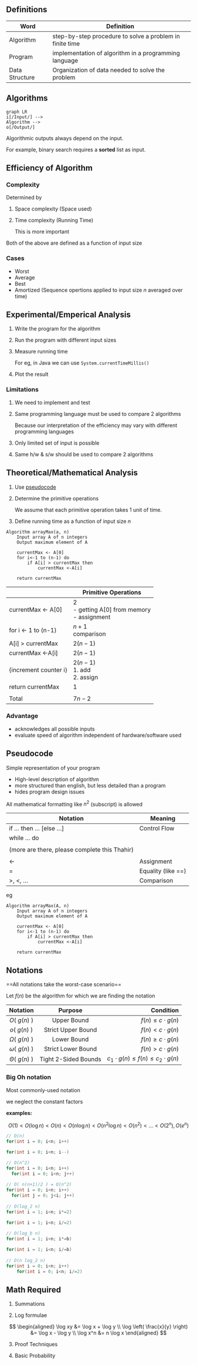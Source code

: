 ## Definitions

| Word           | Definition                                               |
| -------------- | -------------------------------------------------------- |
| Algorithm      | step-by-step procedure to solve a problem in finite time |
| Program        | implementation of algorithm in a programming language    |
| Data Structure | Organization of data needed to solve the problem         |

## Algorithms

```mermaid
graph LR
i[/Input/] -->
Algorithm -->
o[/Output/]
```

Algorithmic outputs always depend on the input.

For example, binary search requires a **sorted** list as input.

## Efficiency of Algorithm

### Complexity

Determined by

1. Space complexity (Space used)
2. Time complexity (Running Time)
   
   This is more important

Both of the above are defined as a function of input size

### Cases

- Worst
- Average
- Best
- Amortized (Sequence opertions applied to input size $n$ averaged over time)

## Experimental/Emperical Analysis

1. Write the program for the algorithm
2. Run the program with different input sizes
3. Measure running time
   
   For eg, in Java we can use `System.currentTimeMillis()`
4. Plot the result

### Limitations

1. We need to implement and test
2. Same programming language must be used to compare 2 algorithms
   
   Because our interpretation of the efficiency may vary with different programming languages
3. Only limited set of input is possible
4. Same h/w & s/w should be used to compare 2 algorithms

## Theoretical/Mathematical Analysis

1. Use [pseudocode](#Pseudocode)
2. Determine the primitive operations
   
   We assume that each primitive operation takes 1 unit of time.
3. Define running time as a function of input size $n$

```pseudocode
Algorithm arrayMax(a, n)
	Input array A of n integers
	Output maximum element of A
	
	currentMax <- A[0]
	for i<-1 to (n-1) do
		if A[i] > currentMax then
			currentMax <-A[i]
			
	return currentMax
```

|                               | Primitive Operations                                |
| ----------------------------- | --------------------------------------------------- |
| currentMax <- A[0]            | 2<br />- getting A[0] from memory<br />- assignment |
| for i $\leftarrow$ 1 to (n-1) | $n+1$<br />comparison                               |
| A[i] > currentMax             | $2(n-1)$                                            |
| currentMax <-A[i]             | $2(n-1)$                                            |
| {increment counter i}         | $2(n-1)$<br />1. add<br />2. assign                 |
| return currentMax             | 1                                                   |
|                               |                                                     |
| Total                         | $7n-2$                                              |

### Advantage

- acknowledges all possible inputs
- evaluate speed of algorithm independent of hardware/software used

## Pseudocode

Simple representation of your program

- High-level description of algorithm
- more structured than english, but less detailed than a program
- hides program design issues

All mathematical formatting like $n^2$ (subscript) is allowed

| Notation                                      | Meaning            |
| --------------------------------------------- | ------------------ |
| if … then … [else …]                          | Control Flow       |
| while … do                                    |                    |
|                                               |                    |
| (more are there, please complete this Thahir) |                    |
|                                               |                    |
| $\leftarrow$                                  | Assignment         |
| =                                             | Equality (like ==) |
| >, <, …                                       | Comparison         |

eg

```pseudocode
Algorithm arrayMax(A, n)
	Input array A of n integers
	Output maximum element of A
	
	currentMax <- A[0]
	for i<-1 to (n-1) do
		if A[i] > currentMax then
			currentMax <-A[i]
	
	return currentMax
```

## Notations

==All notations take the worst-case scenario==

Let $f(n)$ be the algorithm for which we are finding the notation

|      Notation       |       Purpose        |                                    Condition |
| :-----------------: | :------------------: | -------------------------------------------: |
|   $O(\ g(n) \ )$    |     Upper Bound      |                      $f(n) \le c \cdot g(n)$ |
|   $o(\ g(n) \ )$    |  Strict Upper Bound  |                        $f(n) < c \cdot g(n)$ |
| $\Omega(\ g(n) \ )$ |     Lower Bound      |                      $f(n) \ge c \cdot g(n)$ |
| $\omega(\ g(n) \ )$ |  Strict Lower Bound  |                        $f(n) > c \cdot g(n)$ |
| $\Theta(\ g(n) \ )$ | Tight 2-Sided Bounds | $c_1 \cdot g(n) \le f(n) \le c_2 \cdot g(n)$ |

### Big Oh notation

Most commonly-used notation

we neglect the constant factors

**examples:**

$$
O(1) < O(\log n) < O(n) < O(n \log n) < O(n^2 \log n) < O(n^2) < \dots < O(2^n), O(e^n)
$$

```java
// O(n)
for(int i = 0; i<n; i++)

for(int i = 0; i<n; i--)

// O(n^2)
for(int i = 0; i<n; i++)
  for(int i = 0; i<n; j++)
    
// O( n(n+1)/2 ) = O(n^2)
for(int i = 0; i<n; i++)
  for(int j = 0; j<i; j++)
    
// O(log_2 n)
for(int i = 1; i<n; i*=2)

for(int i = 1; i<n; i/=2)
  
// O(log_b n)
for(int i = 1; i<n; i*=b)

for(int i = 1; i<n; i/=b)
  
// O(n log_2 n)
for(int i = 0; i<n; i++)
	for(int i = 0; i<n; i/=2)
```

## Math Required

1. Summations

2. Log formulae
   
$$
\begin{aligned}
\log xy  &= \log x + \log y \\
   \log \left( \frac{x}{y} \right) &= \log x - \log y \\   \log x^n &= n \log x
\end{aligned}
$$
   
3. Proof Techniques

4. Basic Probability

